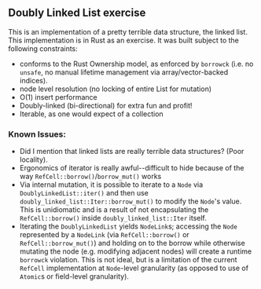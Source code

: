 ## Doubly Linked List exercise

This is an implementation of a pretty terrible data structure, the linked list.  This implementation is in 
Rust as an exercise.  It was built subject to the following constraints:
* conforms to the Rust Ownership model, as enforced by `borrowck` (i.e. no `unsafe`, no manual lifetime management 
via array/vector-backed indices).
* node level resolution (no locking of entire List for mutation)
* O(1) insert performance
* Doubly-linked (bi-directional) for extra fun and profit!
* Iterable, as one would expect of a collection

### Known Issues:
* Did I mention that linked lists are really terrible data structures?  (Poor locality).
* Ergonomics of iterator is really awful--difficult to hide because of the way `RefCell::borrow()`/`borrow_mut()` works
* Via internal mutation, it is possible to iterate to a `Node` via `DoublyLinkedList::iter()` and then 
use `doubly_linked_list::Iter::borrow_mut()` to modify the `Node`'s value.  This is unidiomatic and is a result of 
not encapsulating the `RefCell::borrow()` inside `doubly_linked_list::Iter` itself.
* Iterating the `DoublyLinkedList` yields `NodeLink`s; accessing the `Node` represented by a `NodeLink` (via 
`RefCell::borrow()` or `RefCell::borrow_mut()`) and holding on to the borrow while otherwise mutating the node (e.g. 
modifying adjacent nodes) will create a runtime `borrowck` violation.  This is not ideal, but is a limitation of the 
current `RefCell` implementation at `Node`-level granularity (as opposed to use of `Atomic`s or field-level 
granularity).
